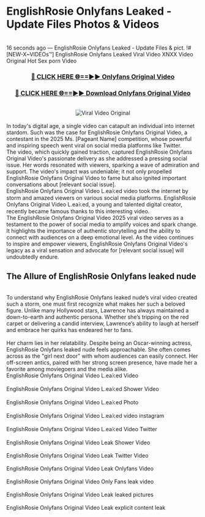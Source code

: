 # EnglishRosie Onlyfans Leaked - Update Files Photos & Videos 
<br>
16 seconds ago — EnglishRosie Onlyfans Leaked - Update Files & pict. !#[NEW-X~VIDEOs™] EnglishRosie Onlyfans Leaked Viral Video XNXX Video Original Hot Sex porn Video
<br>
<div align="center">
<h3><a href="http://freeplayer.one?title=EnglishRosie&ref=25OR" rel="nofollow">🔴 CLICK HERE 🌐==►► Onlyfans Original Video</a></h3>
<h3><a href="http://freeplayer.one?title=EnglishRosie&ref=25OR" rel="nofollow">🔴 CLICK HERE 🌐==►► Download Onlyfans Original Video</a></h3>
<br>
<a href="http://freeplayer.one?title=EnglishRosie&ref=25OR" rel="nofollow" data-target="animated-image.originalLink"><img src="https://i.ibb.co.com/xMMVF88/686577567.gif" alt="Viral Video Original" style="max-width: 100%; display: inline-block;" data-target="animated-image.originalImage"></a>
</div>
<br>
In today's digital age, a single video can catapult an individual into internet stardom. Such was the case for EnglishRosie Onlyfans Original Video, a contestant in the 2025 Ms. [Pageant Name] competition, whose powerful and inspiring speech went viral on social media platforms like Twitter.
<br>
The video, which quickly gained traction, captured EnglishRosie Onlyfans Original Video's passionate delivery as she addressed a pressing social issue. Her words resonated with viewers, sparking a wave of admiration and support. The video's impact was undeniable; it not only propelled EnglishRosie Onlyfans Original Video to fame but also ignited important conversations about [relevant social issue].
<br>
EnglishRosie Onlyfans Original Video L.ea𝚔ed video took the internet by storm and amazed viewers on various social media platforms. EnglishRosie Onlyfans Original Video L.ea𝚔ed, a young and talented digital creator, recently became famous thanks to this interesting video.
<br>
The EnglishRosie Onlyfans Original Video 2025 viral video serves as a testament to the power of social media to amplify voices and spark change. It highlights the importance of authentic storytelling and the ability to connect with audiences on a deep emotional level. As the video continues to inspire and empower viewers, EnglishRosie Onlyfans Original Video's legacy as a viral sensation and advocate for [relevant social issue] will undoubtedly endure.
<br>
<h2>The Allure of EnglishRosie Onlyfans leaked nude</h2>
<br>
To understand why EnglishRosie Onlyfans leaked nude’s viral video created such a storm, one must first recognize what makes her such a beloved figure. Unlike many Hollywood stars, Lawrence has always maintained a down-to-earth and authentic persona. Whether she’s tripping on the red carpet or delivering a candid interview, Lawrence’s ability to laugh at herself and embrace her quirks has endeared her to fans.
<br><br>
Her charm lies in her relatability. Despite being an Oscar-winning actress, EnglishRosie Onlyfans leaked nude feels approachable. She often comes across as the "girl next door" with whom audiences can easily connect. Her off-screen antics, paired with her strong screen presence, have made her a favorite among moviegoers and the media alike.
<br>
EnglishRosie Onlyfans Original Video L.ea𝚔ed Video
<br><br>
EnglishRosie Onlyfans Original Video L.ea𝚔ed Shower Video
<br><br>
EnglishRosie Onlyfans Original Video L.ea𝚔ed Photo
<br><br>
EnglishRosie Onlyfans Original Video L.ea𝚔ed video instagram
<br><br>
EnglishRosie Onlyfans Original Video L.ea𝚔ed Video Twitter
<br><br>
EnglishRosie Onlyfans Original Video Leak Shower Video
<br><br>
EnglishRosie Onlyfans Original Video Leak Twitter Video
<br><br>
EnglishRosie Onlyfans Original Video Leak Onlyfans Video
<br><br>
EnglishRosie Onlyfans Original Video Only Fans leak video
<br><br>
EnglishRosie Onlyfans Original Video Leak leaked pictures
<br><br>
EnglishRosie Onlyfans Original Video Leak explicit content leak